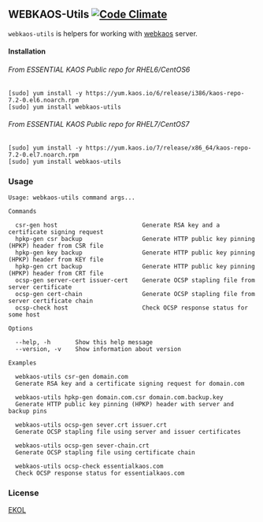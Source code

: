 ## WEBKAOS-Utils [![Code Climate](https://codeclimate.com/github/essentialkaos/webkaos-utils/badges/gpa.svg)](https://codeclimate.com/github/essentialkaos/webkaos-utils)

`webkaos-utils` is helpers for working with [webkaos](https://github.com/essentialkaos/webkaos) server.

#### Installation

###### From ESSENTIAL KAOS Public repo for RHEL6/CentOS6

```
[sudo] yum install -y https://yum.kaos.io/6/release/i386/kaos-repo-7.2-0.el6.noarch.rpm
[sudo] yum install webkaos-utils
```

###### From ESSENTIAL KAOS Public repo for RHEL7/CentOS7

```
[sudo] yum install -y https://yum.kaos.io/7/release/x86_64/kaos-repo-7.2-0.el7.noarch.rpm
[sudo] yum install webkaos-utils
```

### Usage

```
Usage: webkaos-utils command args...

Commands

  csr-gen host                        Generate RSA key and a certificate signing request
  hpkp-gen csr backup                 Generate HTTP public key pinning (HPKP) header from CSR file
  hpkp-gen key backup                 Generate HTTP public key pinning (HPKP) header from KEY file
  hpkp-gen crt backup                 Generate HTTP public key pinning (HPKP) header from CRT file
  ocsp-gen server-cert issuer-cert    Generate OCSP stapling file from server certificate
  ocsp-gen cert-chain                 Generate OCSP stapling file from server certificate chain
  ocsp-check host                     Check OCSP response status for some host

Options

  --help, -h       Show this help message
  --version, -v    Show information about version

Examples

  webkaos-utils csr-gen domain.com
  Generate RSA key and a certificate signing request for domain.com

  webkaos-utils hpkp-gen domain.com.csr domain.com.backup.key
  Generate HTTP public key pinning (HPKP) header with server and backup pins

  webkaos-utils ocsp-gen sever.crt issuer.crt
  Generate OCSP stapling file using server and issuer certificates

  webkaos-utils ocsp-gen sever-chain.crt
  Generate OCSP stapling file using certificate chain

  webkaos-utils ocsp-check essentialkaos.com
  Check OCSP response status for essentialkaos.com

```

### License

[EKOL](https://essentialkaos.com/ekol)
